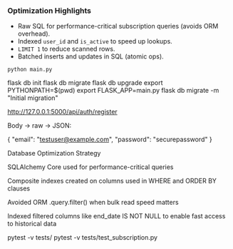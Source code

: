 ### Optimization Highlights
- Raw SQL for performance-critical subscription queries (avoids ORM overhead).
- Indexed `user_id` and `is_active` to speed up lookups.
- `LIMIT 1` to reduce scanned rows.
- Batched inserts and updates in SQL (atomic ops).


`python main.py`

flask db init
flask db migrate
flask db upgrade
export PYTHONPATH=$(pwd)
export FLASK_APP=main.py
flask db migrate -m "Initial migration"

http://127.0.0.1:5000/api/auth/register

Body → raw → JSON:
 
{
  "email": "testuser@example.com",
  "password": "securepassword"
}


Database Optimization Strategy

SQLAlchemy Core used for performance-critical queries

Composite indexes created on columns used in WHERE and ORDER BY clauses

Avoided ORM .query.filter() when bulk read speed matters

Indexed filtered columns like end_date IS NOT NULL to enable fast access to historical data

pytest -v tests/
pytest -v tests/test_subscription.py

